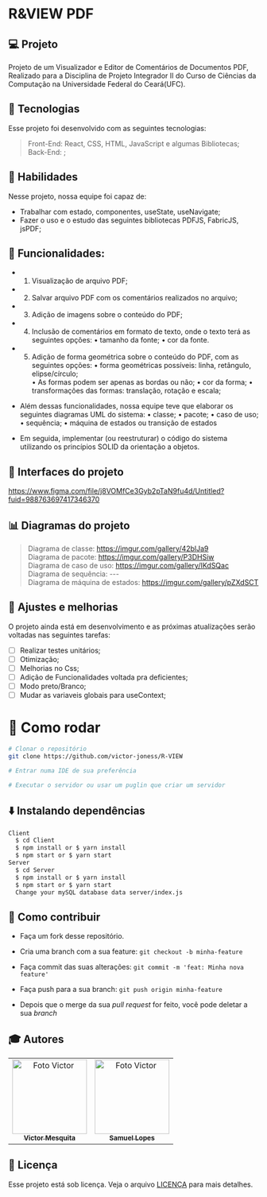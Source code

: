 # R&VIEW PDF


## 💻 Projeto

Projeto de um Visualizador e Editor de Comentários de Documentos PDF, Realizado para a Disciplina de Projeto Integrador II do Curso de Ciências da Computação na Universidade Federal do Ceará(UFC).

## 🚀 Tecnologias
Esse projeto foi desenvolvido com as seguintes tecnologias:

> Front-End: React, CSS, HTML, JavaScript e algumas Bibliotecas;                                      
> Back-End: ;                                                       

## 📌 Habilidades

Nesse projeto, nossa equipe foi capaz de:

- Trabalhar com estado, componentes, useState, useNavigate;
- Fazer o uso e o estudo das seguintes bibliotecas PDFJS, FabricJS, jsPDF;

## :memo: Funcionalidades: 
- 1. Visualização de arquivo PDF;
- 2. Salvar arquivo PDF com os comentários realizados no arquivo;
- 3. Adição de imagens sobre o conteúdo do PDF;
- 4. Inclusão de comentários em formato de texto, onde o texto terá as seguintes opções:
  • tamanho da fonte;
  • cor da fonte.
- 5. Adição de forma geométrica sobre o conteúdo do PDF, com as seguintes opções:
  • forma geométricas possíveis: linha, retângulo, elipse/círculo;   
  • As formas podem ser apenas as bordas ou não;
  • cor da forma;
  • transformações das formas: translação, rotação e escala;
  
- Além dessas funcionalidades, nossa equipe teve que elaborar os seguintes diagramas UML do sistema:
  • classe;
  • pacote;
  • caso de uso;
  • sequência;
  • máquina de estados ou transição de estados
  
- Em seguida, implementar (ou reestruturar) o código do sistema utilizando os princípios SOLID da orientação a objetos.
  
## 📝 Interfaces do projeto                                                                         
  https://www.figma.com/file/j8VOMfCe3Gyb2pTaN9fu4d/Untitled?fuid=988763697417346370 
  
## 📊 Diagramas do projeto
  > Diagrama de classe:
    https://imgur.com/gallery/42blJa9                                                         
  > Diagrama de pacote: 
    https://imgur.com/gallery/P3DHSiw                                                              
  > Diagrama de caso de uso:
    https://imgur.com/gallery/IKdSQac                                                            
  > Diagrama de sequência:
    ---                                                                        
  > Diagrama de máquina de estados:
    https://imgur.com/gallery/pZXdSCT                                   

## 📝 Ajustes e melhorias

O projeto ainda está em desenvolvimento e as próximas atualizações serão voltadas nas seguintes tarefas:

- [ ] Realizar testes unitários;
- [ ] Otimização;
- [ ] Melhorias no Css;
- [ ] Adição de Funcionalidades voltada pra deficientes;
- [ ] Modo preto/Branco;
- [ ] Mudar as variaveis globais para useContext;

# 👷 Como rodar

```bash
# Clonar o repositório
git clone https://github.com/victor-joness/R-VIEW

# Entrar numa IDE de sua preferência 

# Executar o servidor ou usar um puglin que criar um servidor

```

## ⬇️ Instalando dependências

  ```bash
  Client
    $ cd Client
    $ npm install or $ yarn install
    $ npm start or $ yarn start
  Server
    $ cd Server
    $ npm install or $ yarn install
    $ npm start or $ yarn start
    Change your mySQL database data server/index.js
  ```
  

## 🤔 Como contribuir <br/>

- Faça um fork desse repositório.
- Cria uma branch com a sua feature: `git checkout -b minha-feature`
- Faça commit das suas alterações: `git commit -m 'feat: Minha nova feature'`
- Faça push para a sua branch: `git push origin minha-feature`

- Depois que o merge da sua *pull request* for feito, você pode deletar a sua *branch*


## :mortar_board: Autores

<table align="center">
    <tr>
        <td align="center">
            <a href="https://github.com/victor-joness">
                <img src="https://i.imgur.com/vBnNiVV.png" width="150px;" alt="Foto Victor"/>
                <br />
                <sub><b>Victor Mesquita<sub><b>
            </a>
        </td>    
        <td align="center">
            <a href="https://github.com/SamuelLopess03">
                <img src="https://user-images.githubusercontent.com/85620625/195366186-541c980e-1aba-4d03-9da7-5e49e64b9d22.png" width="150px;" alt="Foto Victor"/>
                <br />
                <sub><b>Samuel Lopes<sub><b>
            </a>
        </td>
    </tr>
</table>
              
              
              
              
## 📄 Licença

Esse projeto está sob licença. Veja o arquivo [LICENÇA](LICENSE) para mais detalhes.
